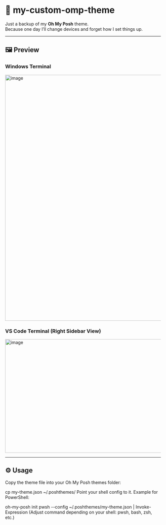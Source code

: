 # 🎨 my-custom-omp-theme

Just a backup of my **Oh My Posh** theme.  
Because one day I’ll change devices and forget how I set things up.  

---

## 🖼 Preview

### Windows Terminal
<img width="1479" height="794" alt="image" src="https://github.com/user-attachments/assets/2136ad0c-fd33-4db0-9df6-a7206ba194ed" />

### VS Code Terminal (Right Sidebar View)
<img width="728" height="367" alt="image" src="https://github.com/user-attachments/assets/f0b6bb31-904c-4c93-a1cc-a753512bab82" />

---

## ⚙️ Usage

Copy the theme file into your Oh My Posh themes folder:

cp my-theme.json ~/.poshthemes/
Point your shell config to it. Example for PowerShell:

oh-my-posh init pwsh --config ~/.poshthemes/my-theme.json | Invoke-Expression
(Adjust command depending on your shell: pwsh, bash, zsh, etc.)
